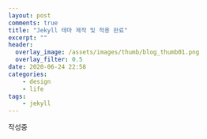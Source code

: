```yaml
---
layout: post
comments: true
title: "Jekyll 테마 제작 및 적용 완료"
excerpt: ""
header:
  overlay_image: /assets/images/thumb/blog_thumb01.png
  overlay_filter: 0.5
date: 2020-06-24 22:58
categories:
    - design
    - life
tags:
    - jekyll
---
```

작성중